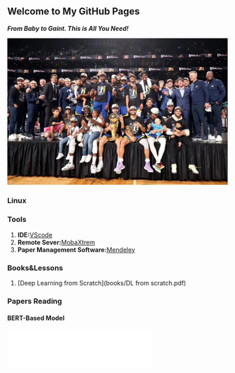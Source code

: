 ## Welcome to My GitHub Pages
***From Baby to Gaint. This is All You Need!***

![GSW](image/2022finals.jpg "GSW")
### Linux


### Tools
1. **IDE:**[VScode](https://blog.csdn.net/weixin_50821119/article/details/110528064)
2. **Remote Sever:**[MobaXtrem](https://mobaxterm.mobatek.net/)
3. **Paper Management Software:**[Mendeley](https://www.mendeley.com/)



### Books&Lessons
1. [Deep Learning from Scratch](books/DL from scratch.pdf)  


### Papers Reading
#### BERT-Based Model

<iframe frameborder="no" border="0" marginwidth="0" marginheight="0" width=330 height=86 src="//music.163.com/outchain/player?type=2&id=1806635538&auto=1&height=66"></iframe>
